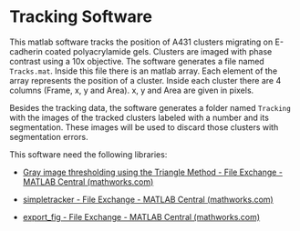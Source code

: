 # Tracking Software

This matlab software tracks the position of A431 clusters migrating on E-cadherin coated polyacrylamide gels. Clusters are imaged with phase contrast using a 10x objective. The software generates a file named `Tracks.mat`. Inside this file there is an matlab array. Each element of the array represents the position of a cluster. Inside each cluster there are 4 columns (Frame, x, y and Area). x, y and Area are given in pixels. 

Besides the tracking data, the software generates a folder named `Tracking` with the images of the tracked clusters labeled with a number and its segmentation. These images will be used to discard those clusters with segmentation errors. 

This software need the following libraries:

- [Gray image thresholding using the Triangle Method - File Exchange - MATLAB Central (mathworks.com)](https://es.mathworks.com/matlabcentral/fileexchange/28047-gray-image-thresholding-using-the-triangle-method)

- [simpletracker - File Exchange - MATLAB Central (mathworks.com)](https://es.mathworks.com/matlabcentral/fileexchange/34040-simpletracker)

- [export_fig - File Exchange - MATLAB Central (mathworks.com)](https://es.mathworks.com/matlabcentral/fileexchange/23629-export_fig)


